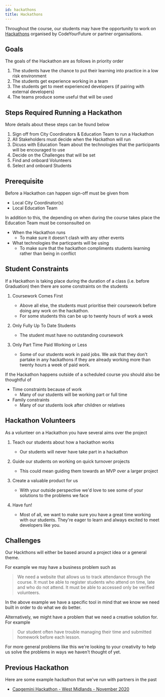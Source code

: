 ```yaml
---
id: hackathons
title: Hackathons
---
```


Throughout the course, our students may have the opportunity to work on [Hackathons](https://en.wikipedia.org/wiki/Hackathon) organised by CodeYourFuture or partner organisations.

## Goals

The goals of the Hackathon are as follows in priority order

1. The students have the chance to put their learning into practice in a low risk environment
2. The students get experience working in a team
3. The students get to meet experienced developers (if pairing with external developers)
4. The teams produce some useful that will be used

## Steps Required Running a Hackathon

More details about these steps can be found below

1. Sign off from City Coordinators & Education Team to run a Hackathon
2. All Stakeholders must decide when the Hackathon will run
3. Dicuss with Education Team about the technologies that the participants will be encouraged to use
4. Decide on the Challenges that will be set
5. Find and onboard Volunteers
6. Select and onboard Students

## Prerequisite 

Before a Hackathon can happen sign-off must be given from

- Local City Coordinator(s)
- Local Education Team

In addition to this, the depending on when during the course takes place the Education Team must be consonsulted on

- When the Hackathon runs
   - To make sure it doesn't clash with any other events
- What technologies the particpants will be using
   - To make sure that the hackathon compliments students learning rather than being in conflict

## Student Constraints

If a Hackathon is taking place during the duration of a class (i.e. before Graduation) then there are some constraints on the students

1. Coursework Comes First

   - Above all else, the students must prioritise their coursework before doing any work on the hackathon.
   - For some students this can be up to twenty hours of work a week

2. Only Fully Up To Date Students

   - The student must have no outstanding coursework
   
3. Only Part Time Paid Working or Less

   - Some of our students work in paid jobs. We ask that they don't partake in any hackathons if they are already working more than twenty hours a week of paid work.

If the Hackathon happens outside of a scheduled course you should also be thoughtful of

- Time constraints because of work
  - Many of our students will be working part or full time
- Family constraints
  - Many of our students look after children or relatives

## Hackathon Volunteers

As a volunteer on a Hackathon you have several aims over the project

1. Teach our students about how a hackathon works

   - Our students will never have take part in a hackathon

2. Guide our students on working on quick turnover projects

   - This could mean guiding them towards an MVP over a larger project

3. Create a valuable product for us

   - With your outside perspective we'd love to see some of your solutions to the problems we face

4. Have fun!

   - Most of all, we want to make sure you have a great time working with our students. They're eager to learn and always excited to meet developers like you.

## Challenges

Our Hackthons will either be based around a project idea or a general theme.

For example we may have a business problem such as

> We need a website that allows us to track attendance through the course. It must be able to register students who attend on time, late and who do not attend. It must be able to accessed only be verified volunteers.

In the above example we have a specific tool in mind that we know we need built in order to do what we do better.

Alternatively, we might have a problem that we need a creative solution for. For example

> Our student often have trouble managing their time and submitted homework before each lesson.

For more general problems like this we're looking to your creativity to help us solve the problems in ways we haven't thought of yet.

## Previous Hackathon

Here are some example hackathon that we've run with partners in the past

- [Capgemini Hackathon - West Midlands - November 2020](https://docs.google.com/document/d/1ZSA10i9ub6Mm_OpQKl3Esl6vP_A_crq7PiCwqzeTx6s/edit#)
